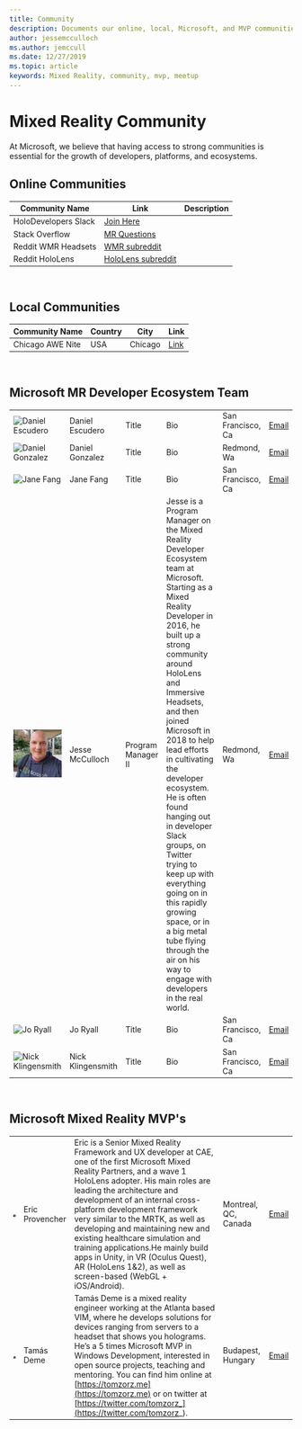 ```yaml
---
title: Community
description: Documents our online, local, Microsoft, and MVP communities
author: jessemcculloch    
ms.author: jemccull
ms.date: 12/27/2019
ms.topic: article
keywords: Mixed Reality, community, mvp, meetup
---
```




# Mixed Reality Community

At Microsoft, we believe that having access to strong communities is essential for the growth of developers, platforms, and ecosystems.  

## Online Communities

|Community Name  |Link  |Description  |
|---------|---------|---------|
|HoloDevelopers Slack|[Join Here](https://aka.ms/holodevelopers)||
|Stack Overflow|[MR Questions](https://stackoverflow.com/questions/tagged/windows-mixed-reality)||
|Reddit WMR Headsets|[WMR subreddit](https://www.reddit.com/r/WindowsMR/)|         |
|Reddit HoloLens|[HoloLens subreddit](https://www.reddit.com/r/HoloLens/)|         |

<br>

## Local Communities

|Community Name|Country|City|Link|
|---------|---------|---------|---------|
|Chicago AWE Nite     |USA         |Chicago         |[Link](https://www.meetup.com/AWENiteChicago/)         |
<!-- 
|Row2     |         |         |         |
|Row3     |         |         |         |
|Row4     |         |         |         |
|Row5     |         |         |         |
|Row6     |         |         |         |
-->

<br>

## Microsoft MR Developer Ecosystem Team

|||||||
|---------|---------|---------|---------|---------|---------|
|![Daniel Escudero](images/BiographyImages/)|Daniel Escudero|Title|Bio|San Francisco, Ca|[Email](mailto:daescu@microsoft.com)|
|![Daniel Gonzalez](images/BiographyImages/)|Daniel Gonzalez|Title|Bio|Redmond, Wa|[Email](mailto:dgonza@microsoft.com)|
|![Jane Fang](images/BiographyImages/)|Jane Fang|Title|Bio|San Francisco, Ca|[Email](mailto:jafang@microsoft.com)|
|![Jesse McCulloch](images/BiographyImages/JesseMcCulloch270x270.png)|Jesse McCulloch|Program Manager II|Jesse is a Program Manager on the Mixed Reality Developer Ecosystem team at Microsoft. Starting as a Mixed Reality Developer in 2016, he built up a strong community around HoloLens and Immersive Headsets, and then joined Microsoft in 2018 to help lead efforts in cultivating the developer ecosystem. He is often found hanging out in developer Slack groups, on Twitter trying to keep up with everything going on in this rapidly growing space, or in a big metal tube flying through the air on his way to engage with developers in the real world.|Redmond, Wa|[Email](mailto:jemccull@microsoft.com)|
|![Jo Ryall](images/BiographyImages/)|Jo Ryall|Title|Bio|San Francisco, Ca|[Email](mailto:joryal@microsoft.com)|
|![Nick Klingensmith](images/BiographyImages/)|Nick Klingensmith|Title|Bio|San Francisco, Ca|[Email](mailto:niklinge@microsoft.com)|

<br>

<!-- ## Azure Cloud Advocate Spatial Computing Team

content here

<br> -->

## Microsoft Mixed Reality MVP's

||||||
|---------|---------|---------|---------|---------|
|![Eric Provencher](images/BiographyImages/EricProvencher270x270.jpg)|Eric Provencher|Eric is a Senior Mixed Reality Framework and UX developer at CAE, one of the first Microsoft Mixed Reality Partners, and a wave 1 HoloLens adopter. His main roles are leading the architecture and development of an internal cross-platform development framework very similar to the MRTK, as well as developing and maintaining new and existing healthcare simulation and training applications.He mainly build apps in Unity, in VR (Oculus Quest), AR (HoloLens 1&2), as well as screen-based (WebGL + iOS/Android).|Montreal, QC, Canada|[Email](mailto:erproven@gmail.com)|
|![Tamás Deme](images/BiographyImages/tamasdeme_270.png)|Tamás Deme|Tamás Deme is a mixed reality engineer working at the Atlanta based VIM, where he develops solutions for devices ranging from servers to a headset that shows you holograms. He’s a 5 times Microsoft MVP in Windows Development, interested in open source projects, teaching and mentoring. You can find him online at [https://tomzorz.me](https://tomzorz.me) or on twitter at [https://twitter.com/tomzorz_](https://twitter.com/tomzorz_).|Budapest, Hungary|[Email](mailto:mixedreality@tomzorz.me)|

<br>
